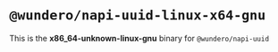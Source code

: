 # `@wundero/napi-uuid-linux-x64-gnu`

This is the **x86_64-unknown-linux-gnu** binary for `@wundero/napi-uuid`
